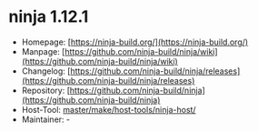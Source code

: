 # ninja 1.12.1
 - Homepage: [https://ninja-build.org/](https://ninja-build.org/)
 - Manpage: [https://github.com/ninja-build/ninja/wiki](https://github.com/ninja-build/ninja/wiki)
 - Changelog: [https://github.com/ninja-build/ninja/releases](https://github.com/ninja-build/ninja/releases)
 - Repository: [https://github.com/ninja-build/ninja](https://github.com/ninja-build/ninja)
 - Host-Tool: [master/make/host-tools/ninja-host/](https://github.com/Freetz-NG/freetz-ng/tree/master/make/host-tools/ninja-host/)
 - Maintainer: -

